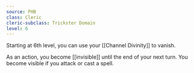 ```yaml
---
source: PHB
class: Cleric
cleric-subclass: Trickster Domain
level: 6
---
```


Starting at 6th level, you can use your [[Channel Divinity]] to vanish.

As an action, you become [[invisible]] until the end of your next turn. You become visible if you attack or cast a spell.
